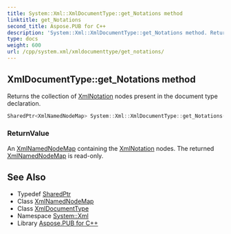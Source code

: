 ```yaml
---
title: System::Xml::XmlDocumentType::get_Notations method
linktitle: get_Notations
second_title: Aspose.PUB for C++
description: 'System::Xml::XmlDocumentType::get_Notations method. Returns the collection of XmlNotation nodes present in the document type declaration in C++.'
type: docs
weight: 600
url: /cpp/system.xml/xmldocumenttype/get_notations/
---
```

## XmlDocumentType::get_Notations method


Returns the collection of [XmlNotation](../../xmlnotation/) nodes present in the document type declaration.

```cpp
SharedPtr<XmlNamedNodeMap> System::Xml::XmlDocumentType::get_Notations()
```


### ReturnValue

An [XmlNamedNodeMap](../../xmlnamednodemap/) containing the [XmlNotation](../../xmlnotation/) nodes. The returned [XmlNamedNodeMap](../../xmlnamednodemap/) is read-only.

## See Also

* Typedef [SharedPtr](../../../system/sharedptr/)
* Class [XmlNamedNodeMap](../../xmlnamednodemap/)
* Class [XmlDocumentType](../)
* Namespace [System::Xml](../../)
* Library [Aspose.PUB for C++](../../../)
